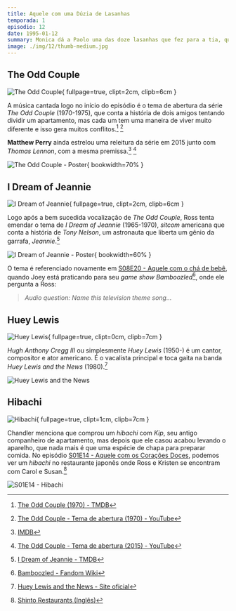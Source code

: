 ```yaml
---
title: Aquele com uma Dúzia de Lasanhas
temporada: 1
episodio: 12
date: 1995-01-12
summary: Monica dá a Paolo uma das doze lasanhas que fez para a tia, que não as quer porque elas contêm carne.
image: ./img/12/thumb-medium.jpg
---
```


## The Odd Couple

![The Odd Couple](./img/12/the-odd-couple.png){ fullpage=true, clipt=2cm, clipb=6cm }

A música cantada logo no início do episódio é o tema de abertura da série
*The Odd Couple* (1970-1975), que conta a história de dois amigos tentando dividir
um apartamento, mas cada um tem uma maneira de viver muito diferente e isso gera
muitos conflitos.[^odd-couple-70-tmdb] [^odd-couple-70-yt]

**Matthew Perry** ainda estrelou uma releitura da série em 2015 junto com *Thomas Lennon*,
com a mesma premissa.[^odd-couple-2015-imdb] [^odd-couple-2015-yt]

![The Odd Couple - Poster](./img/12/the-odd-couple-poster.jpg){ bookwidth=70% }

[^odd-couple-70-tmdb]: [The Odd Couple (1970) - TMDB](https://www.themoviedb.org/tv/1809-the-odd-couple)
[^odd-couple-2015-imdb]: [IMDB](https://www.imdb.com/title/tt0065329/?ref_=tt_sims_tt)
[^odd-couple-70-yt]: [The Odd Couple - Tema de abertura (1970) - YouTube](https://www.youtube.com/watch?v=kDrfHj3j398)
[^odd-couple-2015-yt]: [The Odd Couple - Tema de abertura (2015) - YouTube](https://www.youtube.com/watch?v=mrsj4yd_c3I)

## I Dream of Jeannie

![I Dream of Jeannie](./img/12/i-dream-of-jeannie.png){ fullpage=true, clipt=2cm, clipb=6cm }

<!-- {"latex":[{"begin":{"tag":"col-1","width":0.5}}]} -->

Logo após a bem sucedida vocalização de *The Odd Couple*, Ross tenta emendar o
tema de *I Dream of Jeannie* (1965-1970), *sitcom* americana que conta a história
de *Tony Nelson*, um astronauta que liberta um gênio da garrafa, *Jeannie*.[^jeannie-tmdb]

<!--{"latex":[{"end":{"tag":"col-1"}},{"begin":{"tag":"col-2","width":0.5}}]}-->

![I Dream of Jeannie - Poster](./img/12/i-dream-of-jeannie-poster.jpg){ bookwidth=60% }

<!--{"latex":[{"end":{"tag":"col-2"}}]}-->

<cena>
    <chandler
        original="- No, no, we're done. We're done, man."
        traducao="- Não, já chega, já chega cara."
    />
</cena>

O tema é referenciado novamente em [S08E20 - Aquele com o chá de bebê](/temporada/8/episodio/20/),
quando Joey está praticando para seu *game show Bamboozled*[^bamboozled-fandom],
onde ele pergunta a Ross:

> *Audio question: Name this television theme song...*

[^jeannie-tmdb]: [I Dream of Jeannie - TMDB](https://www.themoviedb.org/tv/1660-i-dream-of-jeannie)
[^bamboozled-fandom]: [Bamboozled - Fandom Wiki](https://friends.fandom.com/wiki/Bamboozled)

## Huey Lewis

![Huey Lewis](./img/12/huey-lewis.png){ fullpage=true, clipt=0cm, clipb=7cm }

<cena>
    <ross
      original="- Hey. When did you and Susan meet Huey Lewis?"
      traducao="- Quando vocês conheceram Huey Lewis?"
    />
    <carol
      original="- Uh, that's our friend Tanya."
      traducao="- Essa é nossa amiga Tanya."
    />
    <ross
      original="- Of course it's your friend Tanya."
      traducao="- Claro que é sua amiga Tanya."
    />
</cena>

*Hugh Anthony Cregg III* ou simplesmente *Huey Lewis* (1950-) é um cantor, compositor e
ator americano. É o vacalista principal e toca gaita na banda *Huey Lewis and the News*
(1980).[^lewis-website]

![Huey Lewis and the News](./img/12/huey-lewis-and-the-news.jpeg)

[^lewis-website]: [Huey Lewis and the News - Site oficial](http://www.hueylewisandthenews.com/)

## Hibachi

![Hibachi](./img/12/hibachi.png){ fullpage=true, clipt=1cm, clipb=7cm }

<cena>
    <chandler
        original="- We bought a hibachi together, and then he ran off and got married... and things got pretty ugly."
        traducao="- Compramos um hibachi juntos, ele se casou...  e as coisas ficaram feias."
    />
</cena>

Chandler menciona que comprou um *hibachi* com *Kip*, seu antigo companheiro de
apartamento, mas depois que ele casou
acabou levando o aparelho, que nada mais é que uma espécie de chapa para preparar
comida. No episódio [S01E14 - Aquele com os Corações Doces](/temporada/1/episodio/14/),
podemos ver um *hibachi* no restaurante japonês onde Ross e Kristen se encontram
com Carol e Susan.[^hibachi]

![S01E14 - Hibachi](./img/12/hibachi-ross-carol.png)

[^hibachi]: [Shinto Restaurants (Inglês)](https://shintorestaurants.com/what-is-hibachi/)
